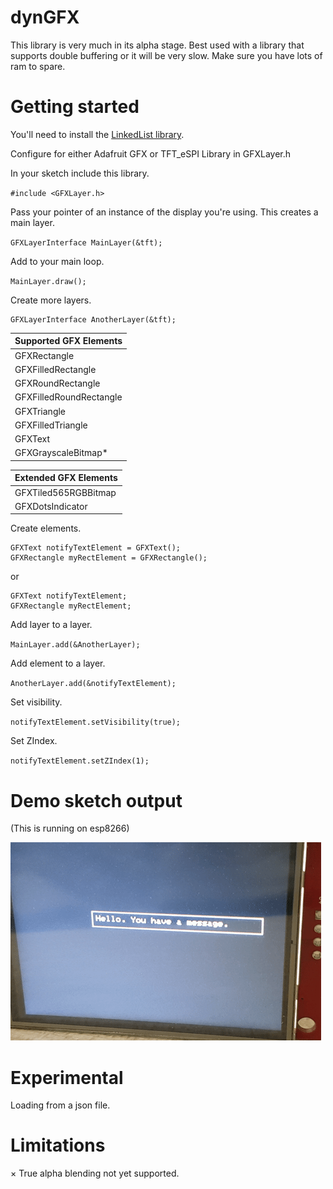 # dynGFX
This library is very much in its alpha stage. Best used with a library that supports double buffering or it will be very slow. Make sure you have lots of ram to spare.

# Getting started

You'll need to install the [LinkedList library](https://github.com/ivanseidel/LinkedList).

Configure for either Adafruit GFX or TFT_eSPI Library in GFXLayer.h

In your sketch include this library.

`#include <GFXLayer.h>`

Pass your pointer of an instance of the display you're using. This creates a main layer.

`GFXLayerInterface MainLayer(&tft);`

Add to your main loop.

`MainLayer.draw();`

Create more layers.

```
GFXLayerInterface AnotherLayer(&tft);
```
|Supported GFX Elements | 
|-----------------------| 
|      GFXRectangle     | 
|   GFXFilledRectangle  |
|   GFXRoundRectangle   |
|GFXFilledRoundRectangle|
|      GFXTriangle      |
|   GFXFilledTriangle   |
|        GFXText        |
|   GFXGrayscaleBitmap* |

| Extended GFX Elements | 
|-----------------------| 
|  GFXTiled565RGBBitmap |
|    GFXDotsIndicator   |

Create elements.
```
GFXText notifyTextElement = GFXText();
GFXRectangle myRectElement = GFXRectangle();
```
or
```
GFXText notifyTextElement;
GFXRectangle myRectElement;
```
Add layer to a layer.

` MainLayer.add(&AnotherLayer); `

Add element to a layer.

`AnotherLayer.add(&notifyTextElement);`

Set visibility.

`notifyTextElement.setVisibility(true);`

Set ZIndex.

`notifyTextElement.setZIndex(1);`

# Demo sketch output

(This is running on esp8266)

![ILI9341 Example](data/ILI9341Layers.gif)

# Experimental

Loading from a json file.

# Limitations
× True alpha blending not yet supported.
